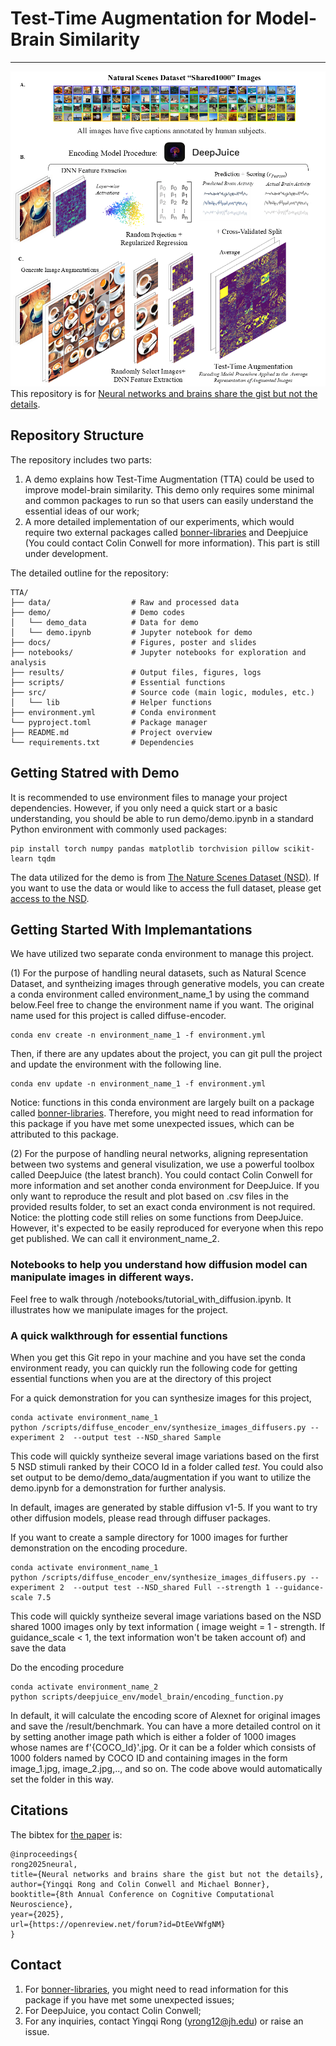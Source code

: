 # Test-Time Augmentation for Model-Brain Similarity
---
![Schematic](docs/schematic.png)
This repository is for [Neural networks and brains share the gist but not the details](https://openreview.net/forum?id=DtEeVWfgNM&noteId=DtEeVWfgNM).

## Repository Structure

The repository includes two parts:
1. A demo explains how Test-Time Augmentation (TTA) could be used to improve model-brain similarity. This demo only requires some minimal and common packages to run so that users can easily understand the essential ideas of our work;
2. A more detailed implementation of our experiments, which would require two external packages called [bonner-libraries](https://github.com/BonnerLab/bonner-libraries) and Deepjuice (You could contact Colin Conwell for more information). This part is still under development.

The detailed outline for the repository:
```
TTA/
├── data/                  # Raw and processed data
├── demo/                  # Demo codes
│   └── demo_data          # Data for demo
│   └── demo.ipynb         # Jupyter notebook for demo
├── docs/                  # Figures, poster and slides
├── notebooks/             # Jupyter notebooks for exploration and analysis
├── results/               # Output files, figures, logs
├── scripts/               # Essential functions
├── src/                   # Source code (main logic, modules, etc.)
│   └── lib                # Helper functions
├── environment.yml        # Conda environment
└── pyproject.toml         # Package manager
├── README.md              # Project overview
└── requirements.txt       # Dependencies
```

## Getting Statred with Demo

It is recommended to use environment files to manage your project dependencies. However, if you only need a quick start or a basic understanding, you should be able to run demo/demo.ipynb in a standard Python environment with commonly used packages:
```
pip install torch numpy pandas matplotlib torchvision pillow scikit-learn tqdm
```
The data utilized for the demo is from [The Nature Scenes Dataset (NSD)](http://naturalscenesdataset.org/). If you want to use the data or would like to access the full dataset, please get [access to the NSD](https://docs.google.com/forms/d/e/1FAIpQLSduTPeZo54uEMKD-ihXmRhx0hBDdLHNsVyeo_kCb8qbyAkXuQ/viewform).

## Getting Started With Implemantations

We have utilized two separate conda environment to manage this project.

(1) For the purpose of handling neural datasets, such as Natural Scence Dataset, and syntheizing images through generative models, you can create a conda environment called environment_name_1 by using the command below.Feel free to change the environment name if you want. The original name used for this project is called diffuse-encoder.
```
conda env create -n environment_name_1 -f environment.yml
```
Then, if there are any updates about the project, you can git pull the project and update the environment with the following line.
```
conda env update -n environment_name_1 -f environment.yml
```
Notice: functions in this conda environment are largely built on a package called [bonner-libraries](https://github.com/BonnerLab/bonner-libraries). Therefore, you might need to read information for this package if you have met some unexpected issues, which can be attributed to this package.

(2) For the purpose of handling neural networks, aligning representation between two systems and general visulization, we use a powerful toolbox called DeepJuice (the latest branch). You could contact Colin Conwell for more information and set another conda environment for DeepJuice. If you only want to reproduce the result and plot based on .csv files in the provided results folder, to set an exact conda environment is not required. Notice: the plotting code still relies on some functions from DeepJuice. However, it's expected to be easily reproduced for everyone when this repo get published. We can call it environment_name_2.

### Notebooks to help you understand how diffusion model can manipulate images in different ways.

Feel free to walk through /notebooks/tutorial_with_diffusion.ipynb. It illustrates how we manipulate images for the project. 

### A quick walkthrough for essential functions

When you get this Git repo in your machine and you have set the conda environment ready, you can quickly run the following code for getting essential functions when you are at the directory of this project

For a quick demonstration for you can synthesize images for this project,
```
conda activate environment_name_1
python /scripts/diffuse_encoder_env/synthesize_images_diffusers.py --experiment 2  --output test --NSD_shared Sample
```
This code will quickly syntheize several image variations based on the first 5 NSD stimuli ranked by their COCO Id in a folder called *test*. You could also set output to be demo/demo_data/augmentation if you want to utilize the demo.ipynb for a demonstration for further analysis.

In default, images are generated by stable diffusion v1-5. If you want to try other diffusion models, please read through diffuser packages.

If you want to create a sample directory for 1000 images for further demonstration on the encoding procedure.
```
conda activate environment_name_1
python /scripts/diffuse_encoder_env/synthesize_images_diffusers.py --experiment 2  --output test --NSD_shared Full --strength 1 --guidance-scale 7.5
```
This code will quickly syntheize several image variations based on the NSD shared 1000 images only by text information ( image weight = 1 - strength. If guidance_scale < 1, the text information won't be taken account of) and save the data 

Do the encoding procedure
```
conda activate environment_name_2
python scripts/deepjuice_env/model_brain/encoding_function.py
```
In default, it will calculate the encoding score of Alexnet for original images and save the /result/benchmark. You can have a more detailed control on it by setting another image path which is either a folder of 1000 images whose names are f'{COCO_Id}'.jpg. Or it can be a folder which consists of 1000 folders named by COCO ID and containing images in the form image_1.jpg, image_2.jpg,.., and so on. The code above would automatically set the folder in this way.

## Citations
The bibtex for [the paper](https://openreview.net/forum?id=DtEeVWfgNM&noteId=DtEeVWfgNM) is:
```
@inproceedings{
rong2025neural,
title={Neural networks and brains share the gist but not the details},
author={Yingqi Rong and Colin Conwell and Michael Bonner},
booktitle={8th Annual Conference on Cognitive Computational Neuroscience},
year={2025},
url={https://openreview.net/forum?id=DtEeVWfgNM}
}
```

## Contact
1. For [bonner-libraries](https://github.com/BonnerLab/bonner-libraries), you might need to read information for this package if you have met some unexpected issues;
2. For DeepJuice, you contact Colin Conwell;
3. For any inquiries, contact Yingqi Rong (yrong12@jh.edu) or raise an issue.

